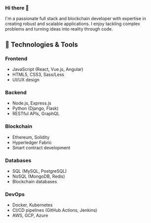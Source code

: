 ### Hi there 👋

I'm a passionate full stack and blockchain developer with expertise in creating robust and scalable applications. I enjoy tackling complex problems and turning ideas into reality through code.

## 🌱 Technologies & Tools

### Frontend

- JavaScript (React, Vue.js, Angular)
- HTML5, CSS3, Sass/Less
- UI/UX design

### Backend

- Node.js, Express.js
- Python (Django, Flask)
- RESTful APIs, GraphQL

### Blockchain

- Ethereum, Solidity
- Hyperledger Fabric
- Smart contract development

### Databases

- SQL (MySQL, PostgreSQL)
- NoSQL (MongoDB, Redis)
- Blockchain databases

### DevOps

- Docker, Kubernetes
- CI/CD pipelines (GitHub Actions, Jenkins)
- AWS, GCP, Azure
